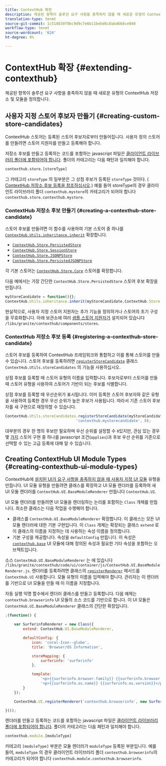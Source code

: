 ```yaml
---
title: ContextHub 확장
description: 제공된 항목이 솔루션 요구 사항을 충족하지 않을 때 새로운 유형의 ContextHub 저장소 및 모듈을 정의합니다.
translation-type: tm+mt
source-git-commit: 1c518830f0bc9d9c7e6b11bebd6c0abd668ce040
workflow-type: tm+mt
source-wordcount: '624'
ht-degree: 0%

---
```



# ContextHub 확장 {#extending-contexthub}

제공된 항목이 솔루션 요구 사항을 충족하지 않을 때 새로운 유형의 ContextHub 저장소 및 모듈을 정의합니다.

## 사용자 지정 스토어 후보자 만들기 {#creating-custom-store-candidates}

ContextHub 스토어는 등록된 스토어 후보자로부터 만들어집니다. 사용자 정의 스토어를 만들려면 스토어 지원자를 만들고 등록해야 합니다.

저장소 후보를 만들고 등록하는 코드를 포함하는 javascript 파일은 [클라이언트 라이브러리 폴더에 포함되어야 합니다](/help/implementing/developing/introduction/clientlibs.md). 폴더의 카테고리는 다음 패턴과 일치해야 합니다.

```xml
contexthub.store.[storeType]
```

그 카테고리 `storeType` 의 일부분은 그 상점 후보가 등록된 `storeType` 것이다. ( [ContextHub 저장소 후보 등록을 참조하십시오](#registering-a-contexthub-store-candidate).) 예를 들어 storeType의 경우 클라이언트 라이브러리 폴더 `contexthub.mystore`의 카테고리가 되어야 합니다 `contexthub.store.contexthub.mystore`.

### ContextHub 저장소 후보 만들기 {#creating-a-contexthub-store-candidate}

스토어 후보를 만들려면 이 함수를 사용하여 기본 스토어 중 하나를 [`ContextHub.Utils.inheritance.inherit`](contexthub-api.md#inherit-child-parent) 확장합니다.

* [`ContextHub.Store.PersistedStore`](contexthub-api.md#contexthub-store-persistedstore)
* [`ContextHub.Store.SessionStore`](contexthub-api.md#contexthub-store-sessionstore)
* [`ContextHub.Store.JSONPStore`](contexthub-api.md#contexthub-store-jsonpstore)
* [`ContextHub.Store.PersistedJSONPStore`](contexthub-api.md#contexthub-store-persistedjsonpstore)

각 기본 스토어는 [`ContextHub.Store.Core`](contexthub-api.md#contexthub-store-core) 스토어를 확장합니다.

다음 예에서는 가장 간단한 `ContextHub.Store.PersistedStore` 스토어 후보 확장을 만듭니다.

```javascript
myStoreCandidate = function(){};
ContextHub.Utils.inheritance.inherit(myStoreCandidate,ContextHub.Store.PersistedStore);
```

현실적으로, 사용자 지정 스토어 지원자는 추가 기능을 정의하거나 스토어의 초기 구성을 무효화합니다. 아래 보관소에 여러 [샘플 스토어 지원자가](sample-stores.md) 설치되어 있습니다 `/libs/granite/contexthub/components/stores`.

### ContextHub 저장소 후보 등록 {#registering-a-contexthub-store-candidate}

스토어 후보를 등록하여 ContextHub 프레임워크와 통합하고 이를 통해 스토어를 만들 수 있습니다. 스토어 후보를 등록하려면 [`registerStoreCandidate`](contexthub-api.md#registerstorecandidate-store-storetype-priority-applies) 클래스 `ContextHub.Utils.storeCandidates` 의 기능을 사용하십시오.

상점 후보를 등록할 때 스토어 유형의 이름을 입력합니다. 후보자로부터 스토어를 만들 때 스토어 유형을 사용하여 스토어가 기반이 되는 후보를 식별합니다.

상점 후보를 등록할 때 우선순위가 표시됩니다. 이미 등록한 스토어 후보자와 같은 유형을 사용하여 등록한 경우 우선 순위가 높은 후보가 사용됩니다. 따라서 기존 스토어 후보자를 새 구현으로 재정의할 수 있습니다.

```javascript
ContextHub.Utils.storeCandidates.registerStoreCandidate(myStoreCandidate,
                                'contexthub.mystorecandidate', 0);
```

대부분의 경우 한 명의 후보만 필요하며 우선 순위를 설정할 수 `0`있지만, 관심 있는 경우 몇 [가지](contexthub-api.md#registerstorecandidate-store-storetype-priority-applies) 스토어 구현 중 하나를 javascript 조건(`applies`)과 후보 우선 순위를 기준으로 선택할 수 있는 고급 등록에 대해 알 수 있습니다.

## Creating ContextHub UI Module Types {#creating-contexthub-ui-module-types}

ContextHub에 [설치된 UI가 요구 사항을 충족하지 않을 때 사용자 지정 UI 모듈](sample-modules.md) 유형을 만듭니다. UI 모듈 유형을 만들려면 클래스를 확장하고 UI 모듈 렌더러를 등록하여 새 UI 모듈 렌더러를 `ContextHub.UI.BaseModuleRenderer` 만듭니다 `ContextHub.UI`.

UI 모듈 렌더러를 만들려면 UI 모듈을 렌더링하는 논리를 포함하는 `Class` 개체를 만듭니다. 최소한 클래스는 다음 작업을 수행해야 합니다.

* 클래스를 `ContextHub.UI.BaseModuleRenderer` 확장합니다. 이 클래스는 모든 UI 모듈 렌더러에 대한 기본 구현입니다. 이 `Class` 개체는 확장되는 클래스 `extend` 로 이 클래스의 이름을 지정하는 데 사용하는 속성 이름을 정의합니다.
* 기본 구성을 제공합니다. 속성을 `defaultConfig` 만듭니다. 이 속성은 [`contexthub.base`](sample-modules.md#contexthub-base-ui-module-type) UI 모듈에 대해 정의된 속성과 필요한 기타 속성을 포함하는 오브젝트입니다.

소스 `ContextHub.UI.BaseModuleRenderer` 는 에 있습니다 `/libs/granite/contexthub/code/ui/container/js/ContextHub.UI.BaseModuleRenderer.js`.  렌더러를 등록하려면 클래스의 [`registerRenderer`](contexthub-api.md#registerrenderer-moduletype-renderer-dontrender) 메서드를 `ContextHub.UI` 사용합니다. 모듈 유형의 이름을 입력해야 합니다. 관리자는 이 렌더러를 기반으로 UI 모듈을 만들 때 이 이름을 지정합니다.

자동 실행 익명 함수에서 렌더러 클래스를 만들고 등록합니다. 다음 예제는 `contexthub.browserinfo` UI 모듈의 소스 코드를 기반으로 합니다. 이 UI 모듈은 `ContextHub.UI.BaseModuleRenderer` 클래스의 간단한 확장입니다.

```javascript
;(function() {

    var SurferinfoRenderer = new Class({
        extend: ContextHub.UI.BaseModuleRenderer,

        defaultConfig: {
            icon: 'coral-Icon--globe',
            title: 'Browser/OS Information',

            storeMapping: {
                surferinfo: 'surferinfo'
            },

            template:
                '<p>{{surferinfo.browser.family}} {{surferinfo.browser.version}}</p>' +
                '<p>{{surferinfo.os.name}} {{surferinfo.os.version}}</p>'
        }
    });

    ContextHub.UI.registerRenderer('contexthub.browserinfo', new SurferinfoRenderer());

}());
```

렌더러를 만들고 등록하는 코드를 포함하는 javascript 파일은 [클라이언트 라이브러리 폴더에 포함되어야 합니다](/help/implementing/developing/introduction/clientlibs.md). 폴더의 카테고리는 다음 패턴과 일치해야 합니다.

```javascript
contexthub.module.[moduleType]
```

카테고리 `[moduleType]` 부분은 모듈 렌더러가 `moduleType` 등록된 부분입니다. 예를 들어, `moduleType` 의 경우 클라이언트 라이브러리 폴더 `contexthub.browserinfo`의 카테고리가 되어야 합니다 `contexthub.module.contexthub.browserinfo`.
